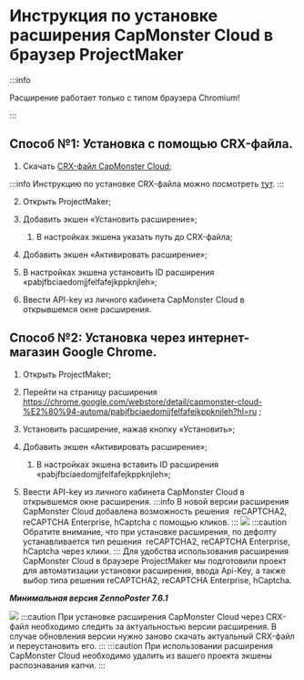 ﻿---
sidebar_position: 2
sidebar_label: Инструкция по установке
---

# Инструкция по установке расширения CapMonster Cloud в браузер ProjectMaker

:::info

Расширение работает только с типом браузера Chromium!

:::

## **Способ №1: Установка с помощью CRX-файла.**
1. Скачать [CRX-файл CapMonster Cloud](https://chrome.google.com/webstore/detail/capmonster-cloud-%E2%80%94-automa/pabjfbciaedomjjfelfafejkppknjleh?hl=ru);

:::info
Инструкцию по установке CRX-файла можно посмотреть [тут](https://zennolab.atlassian.net/wiki/spaces/RU/pages/2081423361#%D0%9A%D0%B0%D0%BA-%D1%81%D0%BA%D0%B0%D1%87%D0%B0%D1%82%D1%8C-crx-%D1%84%D0%B0%D0%B9%D0%BB-%D1%80%D0%B0%D1%81%D1%88%D0%B8%D1%80%D0%B5%D0%BD%D0%B8%D1%8F).
:::

2. Открыть ProjectMaker;

1. Добавить экшен «Установить расширение»;

    1. В настройках экшена указать путь до CRX-файла;

1. Добавить экшен «Активировать расширение»;

1. В настройках экшена установить ID расширения «pabjfbciaedomjjfelfafejkppknjleh»;

1. Ввести API-key из личного кабинета CapMonster Cloud в открывшемся окне расширения.
## **Способ №2: Установка через интернет-магазин Google Chrome.**
1. Открыть ProjectMaker;
1. Перейти на страницу расширения <https://chrome.google.com/webstore/detail/capmonster-cloud-%E2%80%94-automa/pabjfbciaedomjjfelfafejkppknjleh?hl=ru> ;
1. Установить расширение, нажав кнопку «Установить»;
1. Добавить экшен «Активировать расширение»;

    1. В настройках экшена вставить ID расширения «pabjfbciaedomjjfelfafejkppknjleh»;

1. Ввести API-key из личного кабинета CapMonster Cloud в открывшемся окне расширения.
:::info
В новой версии расширения CapMonster Cloud добавлена возможность решения  reCAPTCHA2, reCAPTCHA Enterprise, hCaptcha с помощью кликов.
:::
![](Aspose.Words.d33c25f1-0d68-4361-bcfb-da50f3892df4.001.png) 
:::caution
Обратите внимание, что при установке расширения, по дефолту устанавливается тип решения  reCAPTCHA2, reCAPTCHA Enterprise, hCaptcha через клики.
:::
Для удобства использования расширения CapMonster Cloud в браузере ProjectMaker мы подготовили проект для автоматизации установки расширения, ввода Api-Key, а также выбор типа решения reCAPTCHA2, reCAPTCHA Enterprise, hCaptcha.

***Минимальная версия ZennoPoster 7.6.1***

![](Aspose.Words.d33c25f1-0d68-4361-bcfb-da50f3892df4.002.png)
:::caution
При установке расширения CapMonster Cloud через CRX-файл необходимо следить за актуальностью версии расширения. В случае обновления версии нужно заново скачать актуальный CRX-файл и переустановить его.
:::
:::caution
При использовании расширения CapMonster Cloud необходимо удалить из вашего проекта экшены распознавания капчи.
:::